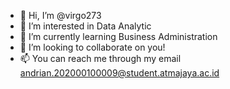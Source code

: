 - 👋 Hi, I’m @virgo273
- 👀 I’m interested in Data Analytic
- 🌱 I’m currently learning Business Administration
- 💞️ I’m looking to collaborate on you!
- 📫 You can reach me through my email andrian.202000100009@student.atmajaya.ac.id

<!---
virgo273/virgo273 is a ✨ special ✨ repository because its `README.md` (this file) appears on your GitHub profile.
You can click the Preview link to take a look at your changes.
--->

